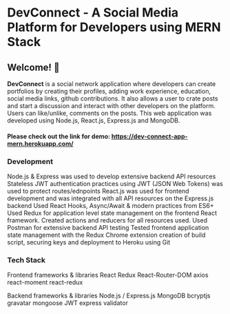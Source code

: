 # DevConnect - A Social Media Platform for Developers using MERN Stack

## Welcome! 👋

**DevConnect** is a social network application where developers can create portfolios by creating their profiles, adding work experience, education, social media links, github contributions. It also allows a user to crate posts and start a discussion and interact with other developers on the platform. Users can like/unlike, comments on the posts.
This web application was developed using Node.js, React.js, Express.js and MongoDB.

#### Please check out the link for demo: https://dev-connect-app-mern.herokuapp.com/

### Development 
 
Node.js & Express was used to develop extensive backend API resources 
Stateless JWT authentication practices using JWT (JSON Web Tokens) was used to protect routes/ednpoints
React.js was used for frontend development and was integrated with all API resources on the Express.js backend
Used React Hooks, Async/Await & modern practices from ES6+
Used Redux for application level state management on the frontend React framework. 
Created actions and reducers for all resources used. 
Used Postman for extensive backend API testing 
Tested frontend application state management with the Redux Chrome extension
creation of build script, securing  keys and deployment to Heroku using Git

### Tech Stack

Frontend frameworks & libraries 
 React
 Redux
 React-Router-DOM
 axios
 react-moment
 react-redux
 
Backend frameworks & libraries 
 Node.js / Express.js
 MongoDB
 bcryptjs
 gravatar
 mongoose
 JWT
 express validator
